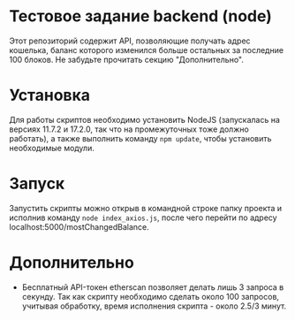 # Тестовое задание backend (node)
Этот репозиторий содержит API, позволяющие получать адрес кошелька, баланс которого изменился больше остальных за последние 100 блоков. Не забудьте прочитать секцию "Дополнительно".
# Установка
Для работы скриптов необходимо установить NodeJS (запускалась на версиях 11.7.2 и 17.2.0, так что на промежуточных тоже должно работать), а также выполнить команду ```npm update```, чтобы установить необходимые модули.
# Запуск
Запустить скрипты можно открыв в командной строке папку проекта и исполнив команду ```node index_axios.js```, после чего перейти по адресу localhost:5000/mostChangedBalance.
# Дополнительно
* Бесплатный API-токен etherscan позволяет делать лишь 3 запроса в секунду. Так как скрипту необходимо сделать около 100 запросов, учитывая обработку, время исполнения скрипта - около 2.5/3 минут.
